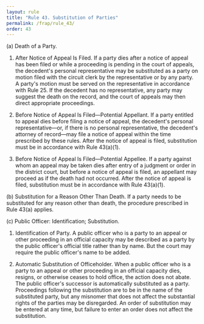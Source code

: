 ```yaml
---
layout: rule
title: "Rule 43. Substitution of Parties"
permalink: /frap/rule_43/
order: 43
---
```


(a) Death of a Party.


1. After Notice of Appeal Is Filed. If a party dies after a notice of appeal has been filed or while a proceeding is pending in the court of appeals, the decedent's personal representative may be substituted as a party on motion filed with the circuit clerk by the representative or by any party. A party's motion must be served on the representative in accordance with Rule 25. If the decedent has no representative, any party may suggest the death on the record, and the court of appeals may then direct appropriate proceedings.


2. Before Notice of Appeal Is Filed—Potential Appellant. If a party entitled to appeal dies before filing a notice of appeal, the decedent's personal representative—or, if there is no personal representative, the decedent's attorney of record—may file a notice of appeal within the time prescribed by these rules. After the notice of appeal is filed, substitution must be in accordance with Rule 43(a)(1).


3. Before Notice of Appeal Is Filed—Potential Appellee. If a party against whom an appeal may be taken dies after entry of a judgment or order in the district court, but before a notice of appeal is filed, an appellant may proceed as if the death had not occurred. After the notice of appeal is filed, substitution must be in accordance with Rule 43(a)(1).


(b) Substitution for a Reason Other Than Death. If a party needs to be substituted for any reason other than death, the procedure prescribed in Rule 43(a) applies.


(c) Public Officer: Identification; Substitution.


1. Identification of Party. A public officer who is a party to an appeal or other proceeding in an official capacity may be described as a party by the public officer's official title rather than by name. But the court may require the public officer's name to be added.


2. Automatic Substitution of Officeholder. When a public officer who is a party to an appeal or other proceeding in an official capacity dies, resigns, or otherwise ceases to hold office, the action does not abate. The public officer's successor is automatically substituted as a party. Proceedings following the substitution are to be in the name of the substituted party, but any misnomer that does not affect the substantial rights of the parties may be disregarded. An order of substitution may be entered at any time, but failure to enter an order does not affect the substitution.
